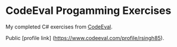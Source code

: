 # CodeEval Progamming Exercises #

My completed C# exercises from [CodeEval](https://www.codeeval.com).

Public [profile link] (https://www.codeeval.com/profile/rsingh85).
